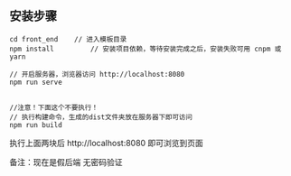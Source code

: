 

## 安装步骤

```
cd front_end    // 进入模板目录
npm install         // 安装项目依赖，等待安装完成之后，安装失败可用 cnpm 或 yarn

// 开启服务器，浏览器访问 http://localhost:8080
npm run serve


//注意！下面这个不要执行！
// 执行构建命令，生成的dist文件夹放在服务器下即可访问
npm run build
```



执行上面两块后 http://localhost:8080 即可浏览到页面



备注：现在是假后端 无密码验证

